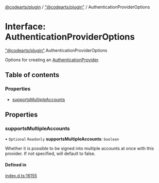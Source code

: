 [@codearts/plugin](../README.md) / ["@codearts/plugin"](../modules/_codearts_plugin_.md) / AuthenticationProviderOptions

# Interface: AuthenticationProviderOptions

["@codearts/plugin"](../modules/_codearts_plugin_.md).AuthenticationProviderOptions

Options for creating an [AuthenticationProvider](codearts_plugin_.AuthenticationProvider.md).

## Table of contents

### Properties

- [supportsMultipleAccounts](codearts_plugin_.AuthenticationProviderOptions.md#supportsmultipleaccounts)

## Properties

### supportsMultipleAccounts

• `Optional` `Readonly` **supportsMultipleAccounts**: `boolean`

Whether it is possible to be signed into multiple accounts at once with this provider.
If not specified, will default to false.

#### Defined in

[index.d.ts:16155](https://github.com/shuyaqian/cloudide-plugin-api/blob/3fbdd11/index.d.ts#L16155)
